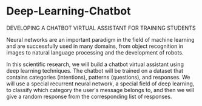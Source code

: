 # Deep-Learning-Chatbot
DEVELOPING A CHATBOT VIRTUAL ASSISTANT FOR TRAINING STUDENTS

  Neural networks are an important paradigm in the field of machine learning and are successfully used in many domains, from object recognition in images to natural language processing and the development of robots.
  
  In this scientific research, we will build a chatbot virtual assistant using deep learning techniques. The chatbot will be trained on a dataset that contains categories (intentions), patterns (questions), and responses. We will use a special recurrent neural network, a special field of deep learning, to classify which category the user's message belongs to, and then we will give a random response from the corresponding list of responses.

